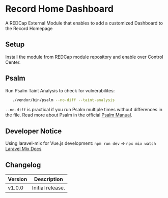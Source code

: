 # Record Home Dashboard
A REDCap External Module that enables to add a customized Dashboard to the Record Homepage


## Setup

Install the module from REDCap module repository and enable over Control Center.


## Psalm

Run Psalm Taint Analysis to check for vulnerabilites:

```bash
   ./vendor/bin/psalm --no-diff --taint-analysis
``` 

`--no-diff` is practical if you run Psalm multiple times without differences in the file.
Read more about Psalm in the official [Psalm Manual](https://psalm.dev/docs/).

## Developer Notice

Using laravel-mix for Vue.js development: `npm run dev` => `npx mix watch`
[Laravel Mix Docs](https://laravel-mix.com/docs/6.0/api)

## Changelog

Version | Description
------- | --------------------
v1.0.0  | Initial release.

